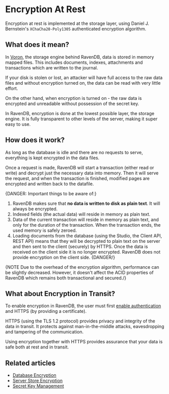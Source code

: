 # Encryption At Rest

Encryption at rest is implemented at the storage layer, using Daniel J. Bernstein's `XChaCha20-Poly1305` authenticated encryption algorithm.

## What does it mean?

In [Voron](../../../server/storage-engine), the storage engine behind RavenDB, data is stored in memory mapped files. This includes documents, indexes, attachments and transactions which are written to the journal.

If your disk is stolen or lost, an attacker will have full access to the raw data files and without encryption turned on, the data can be read with very little effort.

On the other hand, when encryption is turned on - the raw data is encrypted and unreadable without possession of the secret key.

In RavenDB, encryption is done at the lowest possible layer, the storage engine. It is fully transparent to other levels of the server, making it super easy to use.

## How does it work?

As long as the database is idle and there are no requests to serve, everything is kept encrypted in the data files.

Once a request is made, RavenDB will start a transaction (either read or write) and decrypt just the necessary data into memory. Then it will serve the request, and when the transaction is finished, modified pages are encrypted and written back to the datafile.

{DANGER: Important things to be aware of:}
1. RavenDB makes sure that **no data is written to disk as plain text**. It will always be encrypted.  
2. Indexed fields (the actual data) will reside in memory as plain text.  
3. Data of the current transaction will reside in memory as plain text, and only for the duration of the transaction. When the transaction ends, the used memory is safely zeroed.  
4. Loading documents from the database (using the Studio, the Client API, REST API) means that they will be decrypted to plain text on the server and then sent to the client (securely) by HTTPS. Once the data is received on the client side it is no longer encrypted. RavenDB does not provide encryption on the client side.
{DANGER/}

{NOTE Due to the overhead of the encryption algorithm, performance can be slightly decreased. However, it doesn't affect the ACID properties of RavenDB which remains both transactional and secured./}


## What about Encryption in Transit?

To enable encryption in RavenDB, the user must first [enable authentication](../../../server/security/authentication/certificate-configuration) and HTTPS (by providing a certificate).

HTTPS (using the TLS 1.2 protocol) provides privacy and integrity of the data in transit. It protects against man-in-the-middle attacks, eavesdropping and tampering of the communication.

Using encryption together with HTTPS provides assurance that your data is safe both at rest and in transit.

## Related articles

- [Database Encryption](database-encryption)
- [Server Store Encryption](server-store-encryption)
- [Secret Key Management](secret-key-management)
